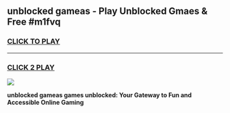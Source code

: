 
## unblocked gameas - Play Unblocked Gmaes & Free #m1fvq
<h3>
<a href="https://premium.freeplayer.one?title=unblocked_gameas&ref=01M">CLICK TO PLAY</a></h3>
<hr>

<h3>
<a href="https://premium.freeplayer.one?title=unblocked_gameas&ref=01M">CLICK 2 PLAY</a>
  
</h3>

<a href="https://premium.freeplayer.one?title=unblocked_gameas&ref=01M"><img src="https://clearcache.store/games.png"></a>


**unblocked gameas games unblocked: Your Gateway to Fun and Accessible Online Gaming**
